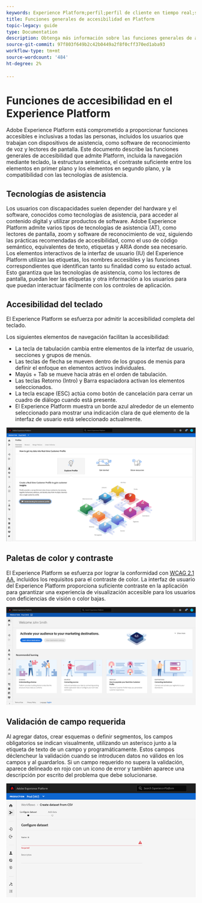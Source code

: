 ```yaml
---
keywords: Experience Platform;perfil;perfil de cliente en tiempo real;solución de problemas;API;perfil unificado;perfil unificado;unificado;perfil;rtcp;gráficos XDM
title: Funciones generales de accesibilidad en Platform
topic-legacy: guide
type: Documentation
description: Obtenga más información sobre las funciones generales de accesibilidad compatibles con Adobe Experience Platform, incluida la navegación mediante teclado, las paletas de color y el contraste, y la compatibilidad con la tecnología de asistencia.
source-git-commit: 97f803f649b2c42b0449a2f8f0cff370ed1aba93
workflow-type: tm+mt
source-wordcount: '484'
ht-degree: 2%

---
```



# Funciones de accesibilidad en el Experience Platform

Adobe Experience Platform está comprometido a proporcionar funciones accesibles e inclusivas a todas las personas, incluidos los usuarios que trabajan con dispositivos de asistencia, como software de reconocimiento de voz y lectores de pantalla. Este documento describe las funciones generales de accesibilidad que admite Platform, incluida la navegación mediante teclado, la estructura semántica, el contraste suficiente entre los elementos en primer plano y los elementos en segundo plano, y la compatibilidad con las tecnologías de asistencia.

## Tecnologías de asistencia

Los usuarios con discapacidades suelen depender del hardware y el software, conocidos como tecnologías de asistencia, para acceder al contenido digital y utilizar productos de software. Adobe Experience Platform admite varios tipos de tecnologías de asistencia (AT), como lectores de pantalla, zoom y software de reconocimiento de voz, siguiendo las prácticas recomendadas de accesibilidad, como el uso de código semántico, equivalentes de texto, etiquetas y ARIA donde sea necesario. Los elementos interactivos de la interfaz de usuario (IU) del Experience Platform utilizan las etiquetas, los nombres accesibles y las funciones correspondientes que identifican tanto su finalidad como su estado actual. Esto garantiza que las tecnologías de asistencia, como los lectores de pantalla, puedan leer las etiquetas y otra información a los usuarios para que puedan interactuar fácilmente con los controles de aplicación.

## Accesibilidad del teclado

El Experience Platform se esfuerza por admitir la accesibilidad completa del teclado.

Los siguientes elementos de navegación facilitan la accesibilidad:
* La tecla de tabulación cambia entre elementos de la interfaz de usuario, secciones y grupos de menús.
* Las teclas de flecha se mueven dentro de los grupos de menús para definir el enfoque en elementos activos individuales.
* Mayús + Tab se mueve hacia atrás en el orden de tabulación.
* Las teclas Retorno (Intro) y Barra espaciadora activan los elementos seleccionados.
* La tecla escape (ESC) actúa como botón de cancelación para cerrar un cuadro de diálogo cuando está presente.
* El Experience Platform muestra un borde azul alrededor de un elemento seleccionado para mostrar una indicación clara de qué elemento de la interfaz de usuario está seleccionado actualmente.

![Borde azul que aparece alrededor de un elemento seleccionado para indicar que se ha aplicado el enfoque.](images/profile-overview-tab.png)

## Paletas de color y contraste

El Experience Platform se esfuerza por lograr la conformidad con [WCAG 2.1 AA](https://www.w3.org/TR/WCAG/), incluidos los requisitos para el contraste de color. La interfaz de usuario del Experience Platform proporciona suficiente contraste en la aplicación para garantizar una experiencia de visualización accesible para los usuarios con deficiencias de visión o color bajas.

![La paleta de colores y el contraste presentes en la página principal de la interfaz de usuario del Experience Platform.](images/homepage.png)

## Validación de campo requerida

Al agregar datos, crear esquemas o definir segmentos, los campos obligatorios se indican visualmente, utilizando un asterisco junto a la etiqueta de texto de un campo y programáticamente. Estos campos déclencheur la validación cuando se introducen datos no válidos en los campos y al guardarlos. Si un campo requerido no supera la validación, aparece delineado en rojo con un icono de error y también aparece una descripción por escrito del problema que debe solucionarse.

![Cierre de un campo obligatorio que no haya pasado la validación. El campo aparece en rojo y hay un icono de error.](images/field-validation.png)